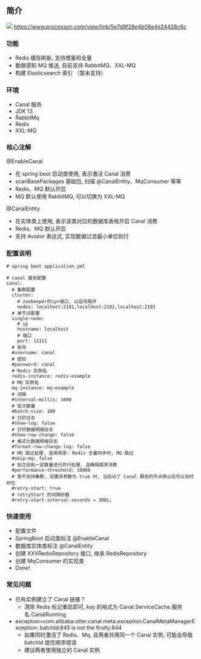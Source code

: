## 简介

![](http://processon.com/chart_image/5e7d8f17e4b08e4e24428c33.png)
https://www.processon.com/view/link/5e7d8f28e4b08e4e24428c6c

### 功能
- Redis 缓存刷新, 支持增量和全量
- 数据感知 MQ 推送, 目前支持 RabbitMQ、XXL-MQ
- 构建 Elasticsearch 索引 （暂未支持）

### 环境
- Canal 服务
- JDK 13
- RabbitMq
- Redis
- XXL-MQ

### 核心注解
@EnableCanal
- 在 spring boot 启动类使用, 表示激活 Canal 消费
- scanBasePackages 基础包, 扫描 @CanalEntity、MqConsumer 等等 
- Redis、MQ 默认开启
- MQ 默认使用 RabbitMQ, 可以切换为 XXL-MQ

@CanalEntity
- 在实体类上使用, 表示该类对应的数据库表格开启 Canal 消费
- Redis、MQ 默认开启
- 支持 Aviator 表达式, 实现数据过滤最小单位到行

### 配置说明
```
# spring boot application.yml

# canal 服务配置
canal:
  # 集群配置
  cluster:
    # zookeeper的ip+端口, 以逗号隔开
    nodes: localhost:2181,localhost:2182,localhost:2183
  # 单节点配置
  single-node:
    # ip
    hostname: localhost
    # 端口
    port: 11111
  # 账号
  #username: canal
  # 密码
  #password: canal
  # Redis 实例名
  redis-instance: redis-example
  # MQ 实例名
  mq-instance: mq-example
  # 间隔
  #interval-millis: 1000
  # 批次数量
  #batch-size: 100
  # 打印日志
  #show-log: false
  # 打印数据明细日志
  #show-row-change: false
  # 格式化数据明细日志
  #format-row-change-log: false
  # MQ 跳过处理, 适用场景: Redis 全量同步时, MQ 跳过
  #skip-mq: false
  # 批次达到一定数量进行并行处理, 且确保顺序消费
  #performance-threshold: 10000
  # 暂不支持集群, 设置该参数为 true 时, 当启动了 Canal 服务的节点停止后可以及时补位
  #retry-start: true
  # retryStart 的间隔秒数
  #retry-start-interval-seconds = 300L;
```

### 快速使用
- 配置文件
- SpringBoot 启动类标注 @EnableCanal
- 数据库实体类标注 @CanalEntity
- 创建 XXXRedisRepository 接口, 继承 RedisRepository<XXX>
- 创建 MqConsumer<XXX> 的实现类
- Done!

### 常见问题
- 已有实例建立了 Canal 链接？
    - 清除 Redis 标记重启即可, key 的格式为 Canal.ServiceCache.服务名.CanalRunning
- exception=com.alibaba.otter.canal.meta.exception.CanalMetaManagerException: batchId:845 is not the firstly:844
    - 如果同时激活了 Redis、Mq, 且两者共用同一个 Canal 实例, 可能会导致 batchId 提交顺序错误
    - 建议两者使用独立的 Canal 实例 